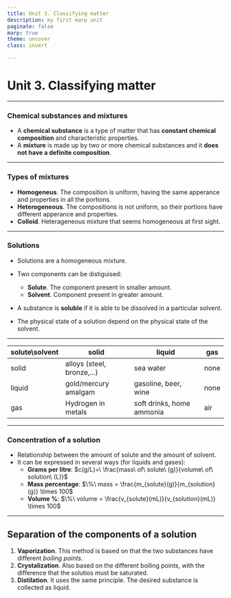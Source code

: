 ```yaml
--- 
title: Unit 3. Classifying matter
description: my first marp unit
paginate: false
marp: true
theme: uncover
class: invert

---
```


# Unit 3. Classifying matter

---

### Chemical substances and mixtures

- A **chemical substance** is a type of matter that has **constant chemical composition** and characteristic properties.
- A **mixture** is made up by two or more chemical substances and it **does not have a definite composition**.

---

### Types of mixtures

- **Homogeneus**. The composition is uniform, having the same apperance and properties in all the portions.
- **Heterogeneous**. The compositions is not uniform, so their portions have different apperance and properties. 
- **Colloid**. Heterageneous mixture that seems homogeneous at first sight.

--- 

### Solutions

- Solutions are a homogeneous mixture.

- Two components can be distiguised:
  - **Solute**. The component present in smaller amount.
  - **Solvent**. Component present in greater amount.

- A substance is **soluble** if it is able to be dissolved in a particular solvent.
- The physical state of a solution depend on the physical state of the solvent.

---

 solute\solvent | solid | liquid | gas
--- | --- | --- | ---
solid | alloys (steel, bronze,...) | sea water | none
liquid | gold/mercury amalgam | gasoline, beer, wine | none
gas | Hydrogen in metals | soft drinks, home ammonia | air

--- 

### Concentration of a solution

- Relationship between the amount of solute and the amount of solvent.
- It can be expressed in several ways (for liquids and gases):
  - **Grams per litre**: $c(g/L)=\ \frac{mass\ of\ solute\ (g)}{volume\ of\ solution\ (L)}$
  - **Mass percentage**: $\%\  mass = \frac{m_{solute}(g)}{m_{solution}(g)} \times 100$
  - **Volume %**: $\%\  volume = \frac{v_{solute}(mL)}{v_{solution}(mL)} \times 100$

---

## Separation of the components of a solution

1. **Vaporization**. This  method is  based  on that the two substances have different *boiling points*.
2. **Crystalization**. Also based on the different boiling points, with the difference that the solutios must be saturated.
3. **Distilation**. It uses the same principle. The desired substance is collected as liquid. 